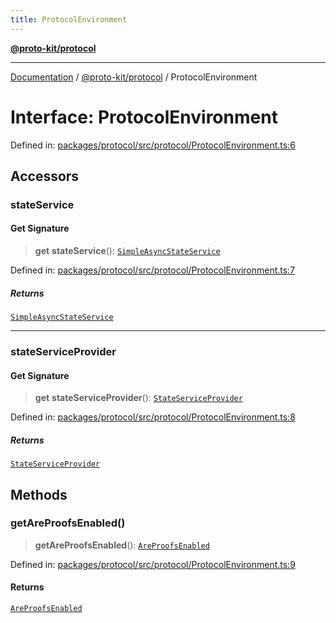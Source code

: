 ```yaml
---
title: ProtocolEnvironment
---
```


[**@proto-kit/protocol**](../README.md)

***

[Documentation](../../../README.md) / [@proto-kit/protocol](../README.md) / ProtocolEnvironment

# Interface: ProtocolEnvironment

Defined in: [packages/protocol/src/protocol/ProtocolEnvironment.ts:6](https://github.com/proto-kit/framework/blob/4d6b3b6da51b3edee0fbf25ce72c1f59ec61e891/packages/protocol/src/protocol/ProtocolEnvironment.ts#L6)

## Accessors

### stateService

#### Get Signature

> **get** **stateService**(): [`SimpleAsyncStateService`](SimpleAsyncStateService.md)

Defined in: [packages/protocol/src/protocol/ProtocolEnvironment.ts:7](https://github.com/proto-kit/framework/blob/4d6b3b6da51b3edee0fbf25ce72c1f59ec61e891/packages/protocol/src/protocol/ProtocolEnvironment.ts#L7)

##### Returns

[`SimpleAsyncStateService`](SimpleAsyncStateService.md)

***

### stateServiceProvider

#### Get Signature

> **get** **stateServiceProvider**(): [`StateServiceProvider`](../classes/StateServiceProvider.md)

Defined in: [packages/protocol/src/protocol/ProtocolEnvironment.ts:8](https://github.com/proto-kit/framework/blob/4d6b3b6da51b3edee0fbf25ce72c1f59ec61e891/packages/protocol/src/protocol/ProtocolEnvironment.ts#L8)

##### Returns

[`StateServiceProvider`](../classes/StateServiceProvider.md)

## Methods

### getAreProofsEnabled()

> **getAreProofsEnabled**(): [`AreProofsEnabled`](../../common/interfaces/AreProofsEnabled.md)

Defined in: [packages/protocol/src/protocol/ProtocolEnvironment.ts:9](https://github.com/proto-kit/framework/blob/4d6b3b6da51b3edee0fbf25ce72c1f59ec61e891/packages/protocol/src/protocol/ProtocolEnvironment.ts#L9)

#### Returns

[`AreProofsEnabled`](../../common/interfaces/AreProofsEnabled.md)
